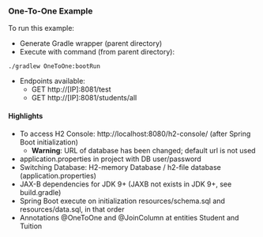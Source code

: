 
### One-To-One Example


To run this example:
+ Generate Gradle wrapper (parent directory)
+ Execute with command (from parent directory):

```
./gradlew OneToOne:bootRun
```

+ Endpoints available:
    - GET http://[IP]:8081/test
    - GET http://[IP]:8081/students/all
    
#### Highlights

+ To access H2 Console: http://localhost:8080/h2-console/ (after Spring Boot initialization)
    + <b>Warning</b>: URL of database has been changed; default url is not used
+ application.properties in project with DB user/password
+ Switching Database: H2-memory Database / h2-file database (application.properties)
+ JAX-B dependencies for JDK 9+ (JAXB not exists in JDK 9+, see build.gradle)
+ Spring Boot execute on initialization resources/schema.sql and resources/data.sql, in that order
+ Annotations @OneToOne and @JoinColumn at entities Student and Tuition
 